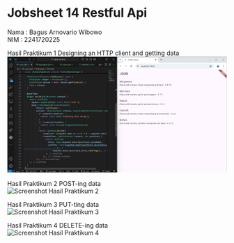 # Jobsheet 14 Restful Api

Nama : Bagus Arnovario Wibowo<br/>
NIM  : 2241720225<br/> 

Hasil Praktikum 1 Designing an HTTP client and getting data<br/>
![Screenshot Hasil Praktikum 1](images/Screenshot_P1.png)<br/>

Hasil Praktikum 2 POST-ing data<br/>
![Screenshot Hasil Praktikum 2](images/Gif_P2.gif)<br/>

Hasil Praktikum 3 PUT-ting data<br/>
![Screenshot Hasil Praktikum 3](images/Gif_P3.gif)<br/>

Hasil Praktikum 4 DELETE-ing data<br/>
![Screenshot Hasil Praktikum 4](images/Gif_P4.gif)<br/>